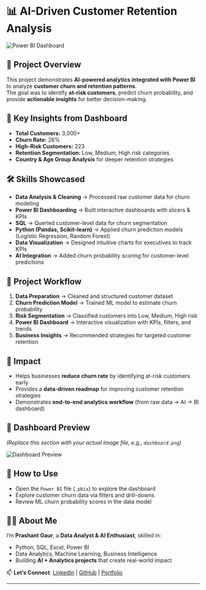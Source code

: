 # 📊 AI-Driven Customer Retention Analysis  

![Power BI Dashboard](dashboard.png)

## 🚀 Project Overview  
This project demonstrates **AI-powered analytics integrated with Power BI** to analyze **customer churn and retention patterns**.  
The goal was to identify **at-risk customers**, predict churn probability, and provide **actionable insights** for better decision-making.  

## 🔑 Key Insights from Dashboard  
- **Total Customers:** 3,000+  
- **Churn Rate:** 26%  
- **High-Risk Customers:** 223  
- **Retention Segmentation:** Low, Medium, High risk categories  
- **Country & Age Group Analysis** for deeper retention strategies  

## 🛠️ Skills Showcased  
- **Data Analysis & Cleaning** → Processed raw customer data for churn modeling  
- **Power BI Dashboarding** → Built interactive dashboards with slicers & KPIs  
- **SQL** → Queried customer-level data for churn segmentation  
- **Python (Pandas, Scikit-learn)** → Applied churn prediction models (Logistic Regression, Random Forest)  
- **Data Visualization** → Designed intuitive charts for executives to track KPIs  
- **AI Integration** → Added churn probability scoring for customer-level predictions  

## 📂 Project Workflow  
1. **Data Preparation** → Cleaned and structured customer dataset  
2. **Churn Prediction Model** → Trained ML model to estimate churn probability  
3. **Risk Segmentation** → Classified customers into Low, Medium, High risk  
4. **Power BI Dashboard** → Interactive visualization with KPIs, filters, and trends  
5. **Business Insights** → Recommended strategies for targeted customer retention  

## 🎯 Impact  
- Helps businesses **reduce churn rate** by identifying at-risk customers early  
- Provides a **data-driven roadmap** for improving customer retention strategies  
- Demonstrates **end-to-end analytics workflow** (from raw data → AI → BI dashboard)  

## 📸 Dashboard Preview  
*(Replace this section with your actual image file, e.g., `dashboard.png`)*  

![Dashboard Preview](dashboard.png)  

## 📌 How to Use  
- Open the `Power BI` file (`.pbix`) to explore the dashboard  
- Explore customer churn data via filters and drill-downs  
- Review ML churn probability scores in the data model  

## 👨‍💻 About Me  
I’m **Prashant Gaur**, a **Data Analyst & AI Enthusiast**, skilled in:  
- Python, SQL, Excel, Power BI  
- Data Analytics, Machine Learning, Business Intelligence  
- Building **AI + Analytics projects** that create real-world impact  

📫 **Let’s Connect**: [LinkedIn](#) | [GitHub](#) | [Portfolio](#)  

---
